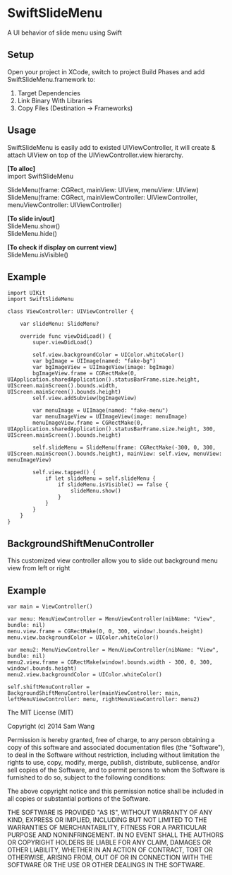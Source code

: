 SwiftSlideMenu
==============

A UI behavior of slide menu using Swift

Setup
-----
Open your project in XCode, switch to project Build Phases and add SwiftSlideMenu.framework to:<p>
1. Target Dependencies <br>
2. Link Binary With Libraries<br>
3. Copy Files (Destination -> Frameworks)<br>

Usage
-----
SwiftSlideMenu is easily add to existed UIViewController, it will create & attach UIView on top of the
UIViewController.view hierarchy.

<b>[To alloc] </b><br>
import SwiftSlideMenu

SlideMenu(frame: CGRect, mainView: UIView, menuView: UIView)<br>
SlideMenu(frame: CGRect, mainViewController: UIViewController, menuViewController: UIViewController)

<b>[To slide in/out] </b><br>
SlideMenu.show() <br>
SlideMenu.hide()

<b>[To check if display on current view] </b><br>
SlideMenu.isVisible()

Example
-----

    import UIKit
	import SwiftSlideMenu

	class ViewController: UIViewController {
    
    	var slideMenu: SlideMenu?

    	override func viewDidLoad() {
        	super.viewDidLoad()
        	
        	self.view.backgroundColor = UIColor.whiteColor()
        	var bgImage = UIImage(named: "fake-bg")
        	var bgImageView = UIImageView(image: bgImage)
        	bgImageView.frame = CGRectMake(0, UIApplication.sharedApplication().statusBarFrame.size.height, UIScreen.mainScreen().bounds.width, UIScreen.mainScreen().bounds.height)
        	self.view.addSubview(bgImageView)
        
        	var menuImage = UIImage(named: "fake-menu")
        	var menuImageView = UIImageView(image: menuImage)
        	menuImageView.frame = CGRectMake(0, UIApplication.sharedApplication().statusBarFrame.size.height, 300, UIScreen.mainScreen().bounds.height)
        
        	self.slideMenu = SlideMenu(frame: CGRectMake(-300, 0, 300, UIScreen.mainScreen().bounds.height), mainView: self.view, menuView: menuImageView)
        
        	self.view.tapped() {
            	if let slideMenu = self.slideMenu {
                	if slideMenu.isVisible() == false {
                    	slideMenu.show()
                	}
            	}
        	}
    	}
	}


BackgroundShiftMenuController
-----
This customized view controller allow you to slide out background menu view from left or right

Example
-----
 	var main = ViewController()
 	
 	var menu: MenuViewController = MenuViewController(nibName: "View", bundle: nil)
 	menu.view.frame = CGRectMake(0, 0, 300, window!.bounds.height)
 	menu.view.backgroundColor = UIColor.whiteColor()
 	
 	var menu2: MenuViewController = MenuViewController(nibName: "View", bundle: nil)
 	menu2.view.frame = CGRectMake(window!.bounds.width - 300, 0, 300, window!.bounds.height)
 	menu2.view.backgroundColor = UIColor.whiteColor()
 	
 	self.shiftMenuController = BackgroundShiftMenuController(mainViewController: main, leftMenuViewController: menu, rightMenuViewController: menu2)

The MIT License (MIT)

Copyright (c) 2014 Sam Wang

Permission is hereby granted, free of charge, to any person obtaining a copy
of this software and associated documentation files (the "Software"), to deal
in the Software without restriction, including without limitation the rights
to use, copy, modify, merge, publish, distribute, sublicense, and/or sell
copies of the Software, and to permit persons to whom the Software is
furnished to do so, subject to the following conditions:

The above copyright notice and this permission notice shall be included in all
copies or substantial portions of the Software.

THE SOFTWARE IS PROVIDED "AS IS", WITHOUT WARRANTY OF ANY KIND, EXPRESS OR
IMPLIED, INCLUDING BUT NOT LIMITED TO THE WARRANTIES OF MERCHANTABILITY,
FITNESS FOR A PARTICULAR PURPOSE AND NONINFRINGEMENT. IN NO EVENT SHALL THE
AUTHORS OR COPYRIGHT HOLDERS BE LIABLE FOR ANY CLAIM, DAMAGES OR OTHER
LIABILITY, WHETHER IN AN ACTION OF CONTRACT, TORT OR OTHERWISE, ARISING FROM,
OUT OF OR IN CONNECTION WITH THE SOFTWARE OR THE USE OR OTHER DEALINGS IN THE
SOFTWARE.
